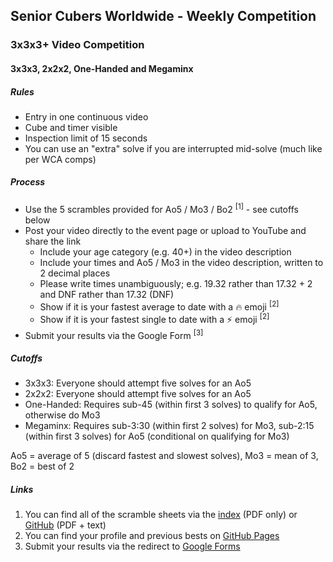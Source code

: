 ## Senior Cubers Worldwide - Weekly Competition

### 3x3x3+ Video Competition

#### 3x3x3, 2x2x2, One-Handed and Megaminx

##### Rules

- Entry in one continuous video
- Cube and timer visible
- Inspection limit of 15 seconds
- You can use an "extra" solve if you are interrupted mid-solve (much like per WCA comps)

##### Process

- Use the 5 scrambles provided for Ao5 / Mo3 / Bo2 <sup>[1]</sup> - see cutoffs below
- Post your video directly to the event page or upload to YouTube and share the link
  - Include your age category (e.g. 40+) in the video description
  - Include your times and Ao5 / Mo3 in the video description, written to 2 decimal places
  - Please write times unambiguously; e.g. 19.32 rather than 17.32 + 2 and DNF rather than 17.32 (DNF)
  - Show if it is your fastest average to date with a 🔥 emoji <sup>[2]</sup>
  - Show if it is your fastest single to date with a ⚡ emoji <sup>[2]</sup>
- Submit your results via the Google Form <sup>[3]</sup>

##### Cutoffs

- 3x3x3: Everyone should attempt five solves for an Ao5
- 2x2x2: Everyone should attempt five solves for an Ao5
- One-Handed: Requires sub-45 (within first 3 solves) to qualify for Ao5, otherwise do Mo3
- Megaminx: Requires sub-3:30 (within first 2 solves) for Mo3, sub-2:15 (within first 3 solves) for Ao5 (conditional on qualifying for Mo3)

Ao5 = average of 5 (discard fastest and slowest solves), Mo3 = mean of 3, Bo2 = best of 2

##### Links

1. You can find all of the scramble sheets via the [index](scrambles/README.md) (PDF only) or [GitHub](https://github.com/Logiqx/scw-comp/tree/master/docs/scrambles) (PDF + text)
2. You can find your profile and previous bests on [GitHub Pages](../results/README.md)
3. Submit your results via the redirect to [Google Forms](../submit.html)


<!-- Global site tag (gtag.js) - Google Analytics -->

<script async src="https://www.googletagmanager.com/gtag/js?id=UA-86348435-3"></script>
<script>window.dataLayer = window.dataLayer || []; function gtag() {dataLayer.push(arguments);} gtag('js', new Date()); gtag('config', 'UA-86348435-3');</script>
